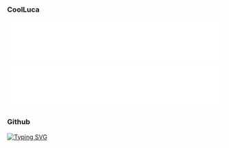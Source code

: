### CoolLuca 

![CoolImage](assets/CoolLuca.svg)
![CoolImage](assets/epic.svg)

### Github

[![Typing SVG](https://readme-typing-svg.herokuapp.com?duration=4000&color=F7F7F7&vCenter=true&lines=UofA+Computer+Science+Undergraduate)](https://git.io/typing-svg)
